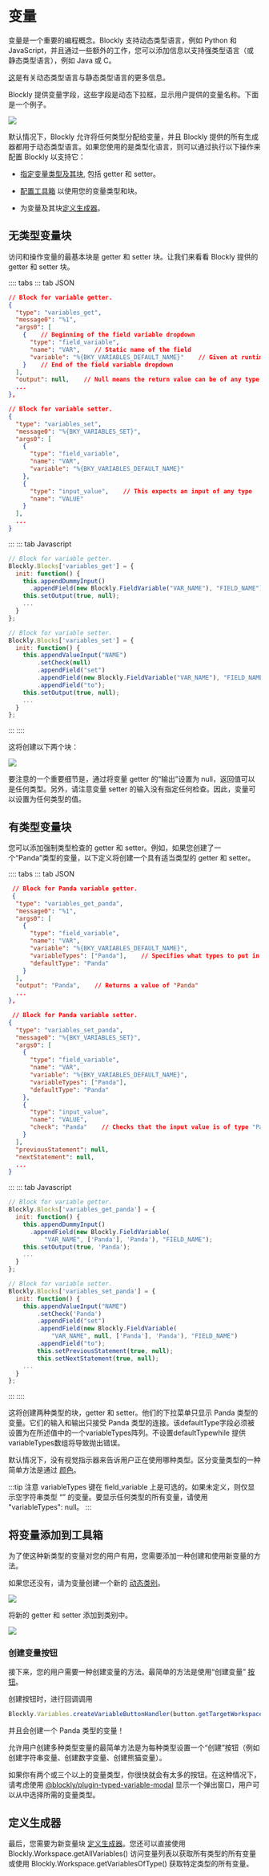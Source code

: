 <!--
 * @Date: 2021-04-07 14:20:29
 * @LastEditors: tortorse
 * @LastEditTime: 2021-10-20 13:45:26
 * @FilePath: \blockly-document-chinese\docs\guides\create-custom-blocks\variables.md
-->
# 变量

变量是一个重要的编程概念。Blockly 支持动态类型语言，例如 Python 和 JavaScript，并且通过一些额外的工作，您可以添加信息以支持强类型语言（或静态类型语言），例如 Java 或 C。

[这]((https://www.sitepoint.com/typing-versus-dynamic-typing/))是有关动态类型语言与静态类型语言的更多信息。

Blockly 提供变量字段，这些字段是动态下拉框，显示用户提供的变量名称。下面是一个例子。

![](./variable-dropdown.png)


默认情况下，Blockly 允许将任何类型分配给变量，并且 Blockly 提供的所有生成器都用于动态类型语言。如果您使用的是类型化语言，则可以通过执行以下操作来配置 Blockly 以支持它：


- [指定变量类型及其块](#有类型变量块), 包括 getter 和 setter。

- [配置工具箱](#将变量添加到工具箱) 以使用您的变量类型和块。

- 为变量及其块[定义生成器](#定义生成器)。


## 无类型变量块

访问和操作变量的最基本块是 getter 和 setter 块。让我们来看看 Blockly 提供的 getter 和 setter 块。

:::: tabs
::: tab JSON
```JSON
// Block for variable getter.
{
  "type": "variables_get",
  "message0": "%1",
  "args0": [
    {    // Beginning of the field variable dropdown
      "type": "field_variable",
      "name": "VAR",    // Static name of the field
      "variable": "%{BKY_VARIABLES_DEFAULT_NAME}"    // Given at runtime
    }    // End of the field variable dropdown
  ],
  "output": null,    // Null means the return value can be of any type
  ...
},

// Block for variable setter.
{
  "type": "variables_set",
  "message0": "%{BKY_VARIABLES_SET}",
  "args0": [
    {
      "type": "field_variable",
      "name": "VAR",
      "variable": "%{BKY_VARIABLES_DEFAULT_NAME}"
    },
    {
      "type": "input_value",    // This expects an input of any type
      "name": "VALUE"
    }
  ],
  ...
}
```
:::
::: tab Javascript
```javascript
// Block for variable getter.
Blockly.Blocks['variables_get'] = {
  init: function() {
    this.appendDummyInput()
      .appendField(new Blockly.FieldVariable("VAR_NAME"), "FIELD_NAME");
    this.setOutput(true, null);
    ...
  }
};

// Block for variable setter.
Blockly.Blocks['variables_set'] = {
  init: function() {
    this.appendValueInput("NAME")
        .setCheck(null)
        .appendField("set")
        .appendField(new Blockly.FieldVariable("VAR_NAME"), "FIELD_NAME")
        .appendField("to");
    this.setOutput(true, null);
    ...
  }
};
```
:::
::::

这将创建以下两个块：


![](./getter-and-setter.png)

要注意的一个重要细节是，通过将变量 getter 的“输出”设置为 null，返回值可以是任何类型。另外，请注意变量 setter 的输入没有指定任何检查。因此，变量可以设置为任何类型的值。

## 有类型变量块

您可以添加强制类型检查的 getter 和 setter。例如，如果您创建了一个“Panda”类型的变量，以下定义将创建一个具有适当类型的 getter 和 setter。

:::: tabs
::: tab JSON
```JSON
 // Block for Panda variable getter.
 {
  "type": "variables_get_panda",
  "message0": "%1",
  "args0": [
    {
      "type": "field_variable",
      "name": "VAR",
      "variable": "%{BKY_VARIABLES_DEFAULT_NAME}",
      "variableTypes": ["Panda"],    // Specifies what types to put in the dropdown
      "defaultType": "Panda"
    }
  ],
  "output": "Panda",    // Returns a value of "Panda"
  ...
},

 // Block for Panda variable setter.
{
  "type": "variables_set_panda",
  "message0": "%{BKY_VARIABLES_SET}",
  "args0": [
    {
      "type": "field_variable",
      "name": "VAR",
      "variable": "%{BKY_VARIABLES_DEFAULT_NAME}",
      "variableTypes": ["Panda"],
      "defaultType": "Panda"
    },
    {
      "type": "input_value",
      "name": "VALUE",
      "check": "Panda"    // Checks that the input value is of type "Panda"
    }
  ],
  "previousStatement": null,
  "nextStatement": null,
  ...
}
```
:::
::: tab Javascript
```javascript
// Block for variable getter.
Blockly.Blocks['variables_get_panda'] = {
  init: function() {
    this.appendDummyInput()
      .appendField(new Blockly.FieldVariable(
          "VAR_NAME", ['Panda'], 'Panda'), "FIELD_NAME");
    this.setOutput(true, 'Panda');
    ...
  }
};

// Block for variable setter.
Blockly.Blocks['variables_set_panda'] = {
  init: function() {
    this.appendValueInput("NAME")
        .setCheck('Panda')
        .appendField("set")
        .appendField(new Blockly.FieldVariable(
            "VAR_NAME", null, ['Panda'], 'Panda'), "FIELD_NAME")
        .appendField("to");
        this.setPreviousStatement(true, null);
        this.setNextStatement(true, null);
    ...
  }
};
```
:::
::::

这将创建两种类型的块，getter 和 setter。他们的下拉菜单只显示 Panda 类型的变量。它们的输入和输出只接受 Panda 类型的连接。该defaultType字段必须被设置为在所述值中的一个variableTypes阵列。不设置defaultTypewhile 提供variableTypes数组将导致抛出错误。

默认情况下，没有视觉指示器来告诉用户正在使用哪种类型。区分变量类型的一种简单方法是通过 [颜色](/guides/create-custom-blocks/define-blocks.html#块颜色)。

:::tip 注意
variableTypes 键在 field_variable 上是可选的。如果未定义，则仅显示空字符串类型 “” 的变量。要显示任何类型的所有变量，请使用 "variableTypes": null。
:::

## 将变量添加到工具箱

为了使这种新类型的变量对您的用户有用，您需要添加一种创建和使用新变量的方法。

如果您还没有，请为变量创建一个新的 [动态类别](/guides/configure/toolbox.html#动态分类)。

![](./variables-category.png)

将新的 getter 和 setter 添加到类别中。

![](./variables-category-filled.png)

### 创建变量按钮


接下来，您的用户需要一种创建变量的方法。最简单的方法是使用“创建变量” [按钮](/guides/configure/toolbox.html#按钮和标签)。

创建按钮时，进行回调调用

```javascript
Blockly.Variables.createVariableButtonHandler(button.getTargetWorkspace(), null, 'panda');
```

并且会创建一个 Panda 类型的变量！

允许用户创建多种类型变量的最简单方法是为每种类型设置一个“创建”按钮（例如创建字符串变量、创建数字变量、创建熊猫变量）。

如果你有两个或三个以上的变量类型，你很快就会有太多的按钮。在这种情况下，请考虑使用 [@blockly/plugin-typed-variable-modal]([@blockly/plugin-typed-variable-modal](https://www.npmjs.com/package/@blockly/plugin-typed-variable-modal)) 显示一个弹出窗口，用户可以从中选择所需的变量类型。
## 定义生成器

最后，您需要为新变量块 [定义生成器](/guides/create-custom-blocks/generating-code.html)。您还可以直接使用 Blockly.Workspace.getAllVariables() 访问变量列表以获取所有类型的所有变量或使用 Blockly.Workspace.getVariablesOfType() 获取特定类型的所有变量。

